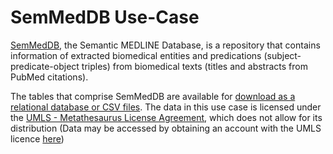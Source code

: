 # SemMedDB Use-Case

[SemMedDB](https://lhncbc.nlm.nih.gov/ii/tools/SemRep_SemMedDB_SKR.html), the Semantic MEDLINE Database, is a repository that contains information of extracted biomedical entities and predications (subject-predicate-object triples) from biomedical texts (titles and abstracts from PubMed citations). 

The tables that comprise SemMedDB are available for [download as a relational database or CSV files](https://lhncbc.nlm.nih.gov/ii/tools/SemRep_SemMedDB_SKR/SemMedDB_download.html).
The data in this use case is licensed under the [UMLS - Metathesaurus License Agreement](https://www.nlm.nih.gov/research/umls/knowledge_sources/metathesaurus/release/license_agreement.html), which does not allow for its distribution (Data may be accessed by obtaining an account with the UMLS licence [here](https://www.nlm.nih.gov/databases/umls.html))
